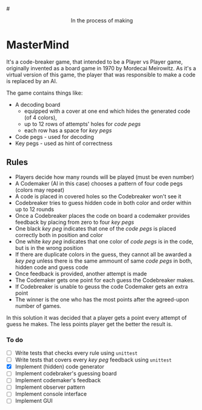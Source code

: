 #<p align="center">In the process of making</p>

# MasterMind
It's a code-breaker game, that intended to be a Player vs Player game, originally invented as a board game 
in 1970 by Mordecai Meirowitz. As it's a virtual version of this game, the player that was responsible to 
make a code is replaced by an AI.

The game contains things like:

 - A decoding board 
    - equipped with a cover at one end which hides the generated code (of 4 colors),
    - up to 12 rows of attempts' holes for *code pegs*
    - each row has a space for *key pegs* 
 - Code pegs - used for decoding
 - Key pegs - used as hint of correctness

## Rules
- Players decide how many rounds will be played (must be even number)
- A Codemaker (AI in this case) chooses a pattern of four code pegs (colors may repeat)
- A code is placed in covered holes so the Codebreaker won't see it
- Codebreaker tries to guess hidden code in both color and order within up to 12 rounds
- Once a Codebreaker places the code on board a codemaker provides feedback by placing from zero to four *key pegs*
- One black *key peg* indicates that one of the *code pegs* is placed correctly both in position and color
- One white *key peg* indicates that one color of *code pegs* is in the code, but is in the wrong position
- If there are duplicate colors in the guess, they cannot all be awarded a *key peg* unless there is 
the same ammount of same *code pegs* in both, hidden code and guess code
- Once feedback is provided, another attempt is made
- The Codemaker gets one point for each guess the Codebreaker makes.
- If Codebreaker is unable to geuss the code Codemaker gets an extra point
- The winner is the one who has the most points after the agreed-upon number of games.

In this solution it was decided that a player gets a point every attempt of guess he makes. The less points 
player get the better the result is.

### To do
- [ ] Write tests that checks every rule using `unittest`
- [ ] Write tests that covers every *key peg* feedback using `unittest`
- [x] Implement (hidden) code generator
- [ ] Implement codebraker's guessing board
- [ ] Implement codemaker's feedback
- [ ] Implement observer pattern
- [ ] Implement console interface
- [ ] Implement GUI